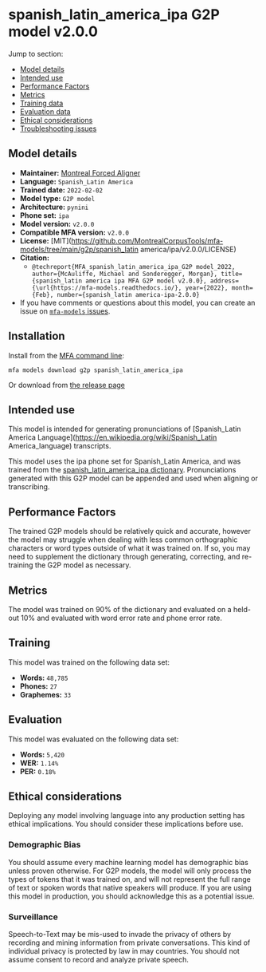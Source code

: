 
# spanish_latin_america_ipa G2P model v2.0.0

Jump to section:

- [Model details](#model-details)
- [Intended use](#intended-use)
- [Performance Factors](#performance-factors)
- [Metrics](#metrics)
- [Training data](#training-data)
- [Evaluation data](#evaluation-data)
- [Ethical considerations](#ethical-considerations)
- [Troubleshooting issues](#troubleshooting-issues)

## Model details

- **Maintainer:** [Montreal Forced Aligner](https://montreal-forced-aligner.readthedocs.io/)
- **Language:** `Spanish_Latin America`
- **Trained date:** `2022-02-02`
- **Model type:** `G2P model`
- **Architecture:** `pynini`
- **Phone set:** `ipa`
- **Model version:** `v2.0.0`
- **Compatible MFA version:** `v2.0.0`
- **License:** [MIT](https://github.com/MontrealCorpusTools/mfa-models/tree/main/g2p/spanish_latin america/ipa/v2.0.0/LICENSE)
- **Citation:**
  - `@techreport{MFA_spanish_latin_america_ipa_G2P model_2022, author={McAuliffe, Michael and Sonderegger, Morgan}, title={spanish_latin america ipa MFA G2P model v2.0.0}, address={\url{https://mfa-models.readthedocs.io/}, year={2022}, month={Feb}, number={spanish_latin america-ipa-2.0.0}`
- If you have comments or questions about this model, you can create an issue on [`mfa-models` issues](https://github.com/MontrealCorpusTools/mfa-models/issues).

## Installation

Install from the [MFA command line](https://montreal-forced-aligner.readthedocs.io/en/latest/user_guide/models/index.html):

```
mfa models download g2p spanish_latin_america_ipa
```

Or download from [the release page](https://github.com/MontrealCorpusTools/mfa-models/releases/tag/g2p-spanish_latin_america_ipa-v2.0.0)

## Intended use

This model is intended for generating pronunciations of [Spanish_Latin America Language](https://en.wikipedia.org/wiki/Spanish_Latin America_language) transcripts.

This model uses the ipa phone set for Spanish_Latin America, and was trained from the [spanish_latin_america_ipa dictionary](https://github.com/MontrealCorpusTools/mfa-models/blob/main/dictionary/spanish_latin_america_ipa.dict).
Pronunciations generated with this G2P model can be appended and used when aligning or transcribing.

## Performance Factors

The trained G2P models should be relatively quick and accurate, however the model may struggle when dealing with less common orthographic characters or word types outside of what it was trained on.
If so, you may need to supplement the dictionary through generating, correcting, and re-training the G2P model as necessary.

## Metrics

The model was trained on 90% of the dictionary and evaluated on a held-out 10% and evaluated with word error rate and phone error rate.

## Training

This model was trained on the following data set:


* **Words:** `48,785`
* **Phones:** `27`
* **Graphemes:** `33`

## Evaluation

This model was evaluated on the following data set:


* **Words:** `5,420`
* **WER:** `1.14%`
* **PER:** `0.18%`

## Ethical considerations

Deploying any model involving language into any production setting has ethical implications. You should consider these implications before use.

### Demographic Bias

You should assume every machine learning model has demographic bias unless proven otherwise.
For G2P models, the model will only process the types of tokens that it was trained on, and will not represent the full range of text or spoken words that
native speakers will produce.
If you are using this model in production, you should acknowledge this as a potential issue.

### Surveillance

Speech-to-Text may be mis-used to invade the privacy of others by recording and mining information from private conversations.
This kind of individual privacy is protected by law in may countries.
You should not assume consent to record and analyze private speech.
